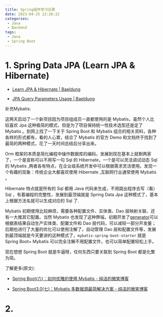 ```yaml
---
title: Spring组件学习记录
date: 2023-04-25 22:26:22
categories:
 - Java
 - Backend
tags:
 - Java
 - Spring Boot
---
```


# 1. Spring Data JPA (Learn JPA & Hibernate)

- [Learn JPA & Hibernate | Baeldung](https://www.baeldung.com/learn-jpa-hibernate)

- [JPA Query Parameters Usage | Baeldung](https://www.baeldung.com/jpa-query-parameters)

补充Mybatis:

这两天启动了一个新项目因为项目组成员一直都使用的是 Mybatis，虽然个人比较喜欢 Jpa 这种极简的模式，但是为了项目保持统一性技术选型还是定了 Mybatis 。到网上找了一下关于 Spring Boot 和 Mybatis 组合的相关资料，各种各样的形式都有，看的人心累，结合了 Mybatis 的官方 Demo 和文档终于找到了最简的两种模式，花了一天时间总结后分享出来。

Orm 框架的本质是简化编程中操作数据库的编码，发展到现在基本上就剩两家了，一个是宣称可以不用写一句 Sql 的 Hibernate，一个是可以灵活调试动态 Sql 的 Mybatis ,两者各有特点，在企业级系统开发中可以根据需求灵活使用。发现一个有趣的现象：传统企业大都喜欢使用 Hibernate ,互联网行业通常使用 Mybatis 。

Hibernate 特点就是所有的 Sql 都用 Java 代码来生成，不用跳出程序去写（看） Sql ，有着编程的完整性，发展到最顶端就是 Spring Data Jpa 这种模式了，基本上根据方法名就可以生成对应的 Sql 了. 

Mybatis 初期使用比较麻烦，需要各种配置文件、实体类、Dao 层映射关联、还有一大推其它配置。当然 Mybatis 也发现了这种弊端，初期开发了[generator](https://github.com/mybatis/generator)可以根据表结果自动生产实体类、配置文件和 Dao 层代码，可以减轻一部分开发量；后期也进行了大量的优化可以使用注解了，自动管理 Dao 层和配置文件等，发展到最顶端就是今天要讲的这种模式了，`mybatis-spring-boot-starter` 就是 Spring Boot+ Mybatis 可以完全注解不用配置文件，也可以简单配置轻松上手。

现在想想 Spring Boot 就是牛逼呀，任何东西只要关联到 Spring Boot 都是化繁为简。

了解更多(原文):

- [Spring Boot(六)：如何优雅的使用 Mybatis - 纯洁的微笑博客](http://www.ityouknow.com/springboot/2016/11/06/spring-boot-mybatis.html)

- [Spring Boot3.0(七)：Mybatis 多数据源最简解决方案 - 纯洁的微笑博客](http://www.ityouknow.com/springboot/2023/01/07/spring-boot-multi-mybatis.html)

# 2. 
